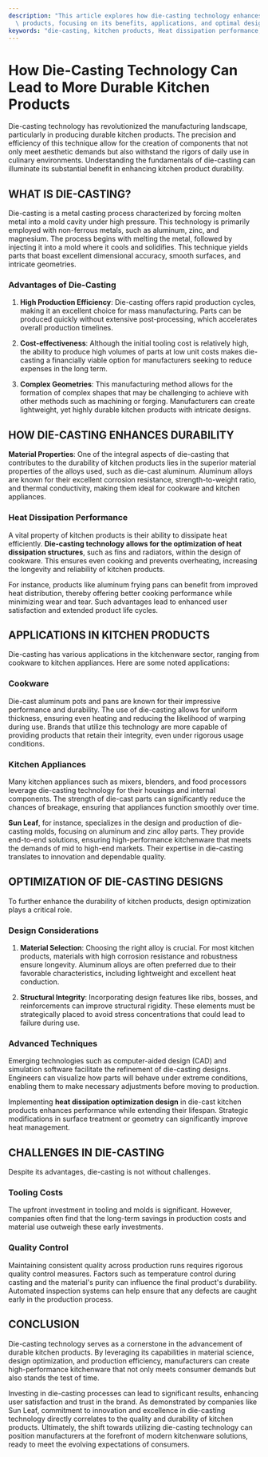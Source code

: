 ```yaml
---
description: "This article explores how die-casting technology enhances the durability of kitchen\
  \ products, focusing on its benefits, applications, and optimal designs."
keywords: "die-casting, kitchen products, Heat dissipation performance, Die casting process"
---
```

# How Die-Casting Technology Can Lead to More Durable Kitchen Products

Die-casting technology has revolutionized the manufacturing landscape, particularly in producing durable kitchen products. The precision and efficiency of this technique allow for the creation of components that not only meet aesthetic demands but also withstand the rigors of daily use in culinary environments. Understanding the fundamentals of die-casting can illuminate its substantial benefit in enhancing kitchen product durability.

## WHAT IS DIE-CASTING?

Die-casting is a metal casting process characterized by forcing molten metal into a mold cavity under high pressure. This technology is primarily employed with non-ferrous metals, such as aluminum, zinc, and magnesium. The process begins with melting the metal, followed by injecting it into a mold where it cools and solidifies. This technique yields parts that boast excellent dimensional accuracy, smooth surfaces, and intricate geometries.

### Advantages of Die-Casting 

1. **High Production Efficiency**: Die-casting offers rapid production cycles, making it an excellent choice for mass manufacturing. Parts can be produced quickly without extensive post-processing, which accelerates overall production timelines. 

2. **Cost-effectiveness**: Although the initial tooling cost is relatively high, the ability to produce high volumes of parts at low unit costs makes die-casting a financially viable option for manufacturers seeking to reduce expenses in the long term.

3. **Complex Geometries**: This manufacturing method allows for the formation of complex shapes that may be challenging to achieve with other methods such as machining or forging. Manufacturers can create lightweight, yet highly durable kitchen products with intricate designs.

## HOW DIE-CASTING ENHANCES DURABILITY

**Material Properties**: One of the integral aspects of die-casting that contributes to the durability of kitchen products lies in the superior material properties of the alloys used, such as die-cast aluminum. Aluminum alloys are known for their excellent corrosion resistance, strength-to-weight ratio, and thermal conductivity, making them ideal for cookware and kitchen appliances.

### Heat Dissipation Performance

A vital property of kitchen products is their ability to dissipate heat efficiently. **Die-casting technology allows for the optimization of heat dissipation structures**, such as fins and radiators, within the design of cookware. This ensures even cooking and prevents overheating, increasing the longevity and reliability of kitchen products. 

For instance, products like aluminum frying pans can benefit from improved heat distribution, thereby offering better cooking performance while minimizing wear and tear. Such advantages lead to enhanced user satisfaction and extended product life cycles.

## APPLICATIONS IN KITCHEN PRODUCTS

Die-casting has various applications in the kitchenware sector, ranging from cookware to kitchen appliances. Here are some noted applications:

### Cookware

Die-cast aluminum pots and pans are known for their impressive performance and durability. The use of die-casting allows for uniform thickness, ensuring even heating and reducing the likelihood of warping during use. Brands that utilize this technology are more capable of providing products that retain their integrity, even under rigorous usage conditions.

### Kitchen Appliances

Many kitchen appliances such as mixers, blenders, and food processors leverage die-casting technology for their housings and internal components. The strength of die-cast parts can significantly reduce the chances of breakage, ensuring that appliances function smoothly over time. 

**Sun Leaf**, for instance, specializes in the design and production of die-casting molds, focusing on aluminum and zinc alloy parts. They provide end-to-end solutions, ensuring high-performance kitchenware that meets the demands of mid to high-end markets. Their expertise in die-casting translates to innovation and dependable quality.

## OPTIMIZATION OF DIE-CASTING DESIGNS

To further enhance the durability of kitchen products, design optimization plays a critical role. 

### Design Considerations

1. **Material Selection**: Choosing the right alloy is crucial. For most kitchen products, materials with high corrosion resistance and robustness ensure longevity. Aluminum alloys are often preferred due to their favorable characteristics, including lightweight and excellent heat conduction.

2. **Structural Integrity**: Incorporating design features like ribs, bosses, and reinforcements can improve structural rigidity. These elements must be strategically placed to avoid stress concentrations that could lead to failure during use.

### Advanced Techniques

Emerging technologies such as computer-aided design (CAD) and simulation software facilitate the refinement of die-casting designs. Engineers can visualize how parts will behave under extreme conditions, enabling them to make necessary adjustments before moving to production.

Implementing **heat dissipation optimization design** in die-cast kitchen products enhances performance while extending their lifespan. Strategic modifications in surface treatment or geometry can significantly improve heat management.

## CHALLENGES IN DIE-CASTING

Despite its advantages, die-casting is not without challenges. 

### Tooling Costs

The upfront investment in tooling and molds is significant. However, companies often find that the long-term savings in production costs and material use outweigh these early investments.

### Quality Control

Maintaining consistent quality across production runs requires rigorous quality control measures. Factors such as temperature control during casting and the material's purity can influence the final product's durability. Automated inspection systems can help ensure that any defects are caught early in the production process.

## CONCLUSION

Die-casting technology serves as a cornerstone in the advancement of durable kitchen products. By leveraging its capabilities in material science, design optimization, and production efficiency, manufacturers can create high-performance kitchenware that not only meets consumer demands but also stands the test of time. 

Investing in die-casting processes can lead to significant results, enhancing user satisfaction and trust in the brand. As demonstrated by companies like Sun Leaf, commitment to innovation and excellence in die-casting technology directly correlates to the quality and durability of kitchen products. Ultimately, the shift towards utilizing die-casting technology can position manufacturers at the forefront of modern kitchenware solutions, ready to meet the evolving expectations of consumers.
